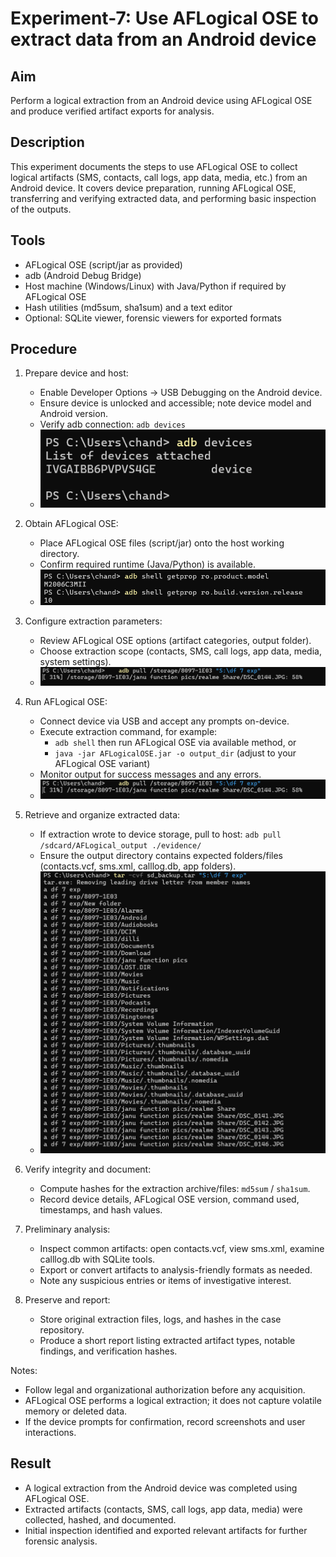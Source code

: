 # Experiment-7: Use AFLogical OSE to extract data from an Android device

## Aim
Perform a logical extraction from an Android device using AFLogical OSE and produce verified artifact exports for analysis.

## Description
This experiment documents the steps to use AFLogical OSE to collect logical artifacts (SMS, contacts, call logs, app data, media, etc.) from an Android device. It covers device preparation, running AFLogical OSE, transferring and verifying extracted data, and performing basic inspection of the outputs.

## Tools
- AFLogical OSE (script/jar as provided)
- adb (Android Debug Bridge)
- Host machine (Windows/Linux) with Java/Python if required by AFLogical OSE
- Hash utilities (md5sum, sha1sum) and a text editor
- Optional: SQLite viewer, forensic viewers for exported formats

## Procedure
1. Prepare device and host:
   - Enable Developer Options → USB Debugging on the Android device.
   - Ensure device is unlocked and accessible; note device model and Android version.
   - Verify adb connection: `adb devices`
   - ![ADB Device Connection](screenshot%207/Screenshot%202025-10-27%20232429.png)

2. Obtain AFLogical OSE:
   - Place AFLogical OSE files (script/jar) onto the host working directory.
   - Confirm required runtime (Java/Python) is available.
   - ![AFLogical OSE Setup](screenshot%207/Screenshot%202025-10-27%20232603.png)

3. Configure extraction parameters:
   - Review AFLogical OSE options (artifact categories, output folder).
   - Choose extraction scope (contacts, SMS, call logs, app data, media, system settings).
   - ![Extraction Configuration](screenshot%207/Screenshot%202025-10-27%20233156.png)

4. Run AFLogical OSE:
   - Connect device via USB and accept any prompts on-device.
   - Execute extraction command, for example:
     - `adb shell` then run AFLogical OSE via available method, or
     - `java -jar AFLogicalOSE.jar -o output_dir` (adjust to your AFLogical OSE variant)
   - Monitor output for success messages and any errors.
   - ![Run Extraction](screenshot%207/Screenshot%202025-10-27%20233156.png)

5. Retrieve and organize extracted data:
   - If extraction wrote to device storage, pull to host: `adb pull /sdcard/AFLogical_output ./evidence/`
   - Ensure the output directory contains expected folders/files (contacts.vcf, sms.xml, calllog.db, app folders).
   - ![Retrieved Data](screenshot%207/Screenshot%202025-10-27%20233749.png)

6. Verify integrity and document:
   - Compute hashes for the extraction archive/files: `md5sum` / `sha1sum`.
   - Record device details, AFLogical OSE version, command used, timestamps, and hash values.

7. Preliminary analysis:
   - Inspect common artifacts: open contacts.vcf, view sms.xml, examine calllog.db with SQLite tools.
   - Export or convert artifacts to analysis-friendly formats as needed.
   - Note any suspicious entries or items of investigative interest.

8. Preserve and report:
   - Store original extraction files, logs, and hashes in the case repository.
   - Produce a short report listing extracted artifact types, notable findings, and verification hashes.

Notes:
- Follow legal and organizational authorization before any acquisition.
- AFLogical OSE performs a logical extraction; it does not capture volatile memory or deleted data.
- If the device prompts for confirmation, record screenshots and user interactions.

## Result
- A logical extraction from the Android device was completed using AFLogical OSE.
- Extracted artifacts (contacts, SMS, call logs, app data, media) were collected, hashed, and documented.
- Initial inspection identified and exported relevant artifacts for further forensic analysis.
